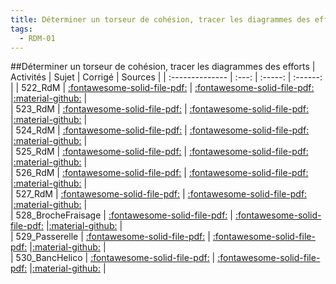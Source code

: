 ```yaml
---
title: Déterminer un torseur de cohésion, tracer les diagrammes des efforts 
tags:
  - RDM-01
---
```

[comment]: <> (Généré automatiquement par make_all_activites.py, creation_fichiers_activites)

##Déterminer un torseur de cohésion, tracer les diagrammes des efforts 
| Activités | Sujet | Corrigé | Sources  | 
| :-------------- | :---: | :-----: | :------: | 
| 522_RdM | [:fontawesome-solid-file-pdf:](https://xpessoles-cpge.fr/pdf/RDM-01_522_RdM_Sujet.pdf) | [:fontawesome-solid-file-pdf:](https://xpessoles-cpge.fr/pdf/RDM-01_522_RdM_Sujet.pdf) |[:material-github:](https://github.com/xpessoles/PSI_ExercicesCompetences/tree/main/RdM) |  
| 523_RdM | [:fontawesome-solid-file-pdf:](https://xpessoles-cpge.fr/pdf/RDM-01_523_RdM_Sujet.pdf) | [:fontawesome-solid-file-pdf:](https://xpessoles-cpge.fr/pdf/RDM-01_523_RdM_Sujet.pdf) |[:material-github:](https://github.com/xpessoles/PSI_ExercicesCompetences/tree/main/RdM) |  
| 524_RdM | [:fontawesome-solid-file-pdf:](https://xpessoles-cpge.fr/pdf/RDM-01_524_RdM_Sujet.pdf) | [:fontawesome-solid-file-pdf:](https://xpessoles-cpge.fr/pdf/RDM-01_524_RdM_Sujet.pdf) |[:material-github:](https://github.com/xpessoles/PSI_ExercicesCompetences/tree/main/RdM) |  
| 525_RdM | [:fontawesome-solid-file-pdf:](https://xpessoles-cpge.fr/pdf/RDM-01_525_RdM_Sujet.pdf) | [:fontawesome-solid-file-pdf:](https://xpessoles-cpge.fr/pdf/RDM-01_525_RdM_Sujet.pdf) |[:material-github:](https://github.com/xpessoles/PSI_ExercicesCompetences/tree/main/RdM) |  
| 526_RdM | [:fontawesome-solid-file-pdf:](https://xpessoles-cpge.fr/pdf/RDM-01_526_RdM_Sujet.pdf) | [:fontawesome-solid-file-pdf:](https://xpessoles-cpge.fr/pdf/RDM-01_526_RdM_Sujet.pdf) |[:material-github:](https://github.com/xpessoles/PSI_ExercicesCompetences/tree/main/RdM) |  
| 527_RdM | [:fontawesome-solid-file-pdf:](https://xpessoles-cpge.fr/pdf/RDM-01_527_RdM_Sujet.pdf) | [:fontawesome-solid-file-pdf:](https://xpessoles-cpge.fr/pdf/RDM-01_527_RdM_Sujet.pdf) |[:material-github:](https://github.com/xpessoles/PSI_ExercicesCompetences/tree/main/RdM) |  
| 528_BrocheFraisage | [:fontawesome-solid-file-pdf:](https://xpessoles-cpge.fr/pdf/RDM-01_528_BrocheFraisage_Sujet.pdf) | [:fontawesome-solid-file-pdf:](https://xpessoles-cpge.fr/pdf/RDM-01_528_BrocheFraisage_Sujet.pdf) |[:material-github:](https://github.com/xpessoles/PSI_ExercicesCompetences/tree/main/BrocheFraisage) |  
| 529_Passerelle | [:fontawesome-solid-file-pdf:](https://xpessoles-cpge.fr/pdf/RDM-01_529_Passerelle_Sujet.pdf) | [:fontawesome-solid-file-pdf:](https://xpessoles-cpge.fr/pdf/RDM-01_529_Passerelle_Sujet.pdf) |[:material-github:](https://github.com/xpessoles/PSI_ExercicesCompetences/tree/main/Passerelle) |  
| 530_BancHelico | [:fontawesome-solid-file-pdf:](https://xpessoles-cpge.fr/pdf/RDM-01_530_BancHelico_Sujet.pdf) | [:fontawesome-solid-file-pdf:](https://xpessoles-cpge.fr/pdf/RDM-01_530_BancHelico_Sujet.pdf) |[:material-github:](https://github.com/xpessoles/PSI_ExercicesCompetences/tree/main/BancHelico) |  


